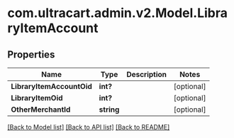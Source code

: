 # com.ultracart.admin.v2.Model.LibraryItemAccount
## Properties

Name | Type | Description | Notes
------------ | ------------- | ------------- | -------------
**LibraryItemAccountOid** | **int?** |  | [optional] 
**LibraryItemOid** | **int?** |  | [optional] 
**OtherMerchantId** | **string** |  | [optional] 


[[Back to Model list]](../README.md#documentation-for-models) [[Back to API list]](../README.md#documentation-for-api-endpoints) [[Back to README]](../README.md)

